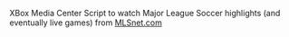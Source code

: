 XBox Media Center Script to watch Major League Soccer highlights (and eventually live games) from [MLSnet.com](http://mlsnet.com)